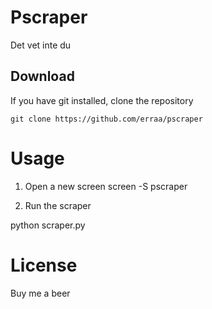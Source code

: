 # Pscraper

Det vet inte du

## Download
If you have git installed, clone the repository

    git clone https://github.com/erraa/pscraper

# Usage
1. Open a new screen 
    screen -S pscraper
   
2. Run the scraper

  python scraper.py
  
# License

Buy me a beer
